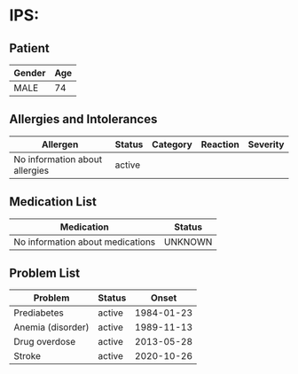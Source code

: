# IPS:

## Patient

|Gender|Age|
|---|---|
|MALE|74|

## Allergies and Intolerances

|Allergen|Status|Category|Reaction|Severity|
|---|---|---|---|---|
|No information about allergies|active||||

## Medication List

|Medication|Status|
|---|---|
|No information about medications|UNKNOWN|

## Problem List

|Problem|Status|Onset|
|---|---|---|
|Prediabetes|active|1984-01-23|
|Anemia (disorder)|active|1989-11-13|
|Drug overdose|active|2013-05-28|
|Stroke|active|2020-10-26|
